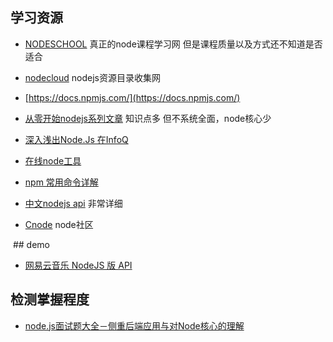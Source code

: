 ## 学习资源
- [NODESCHOOL](https://nodeschool.io/zh-cn/index.html)
 真正的node课程学习网  但是课程质量以及方式还不知道是否适合
 
- [nodecloud](https://www.nodecloud.org/)
  nodejs资源目录收集网

- [https://docs.npmjs.com/](https://docs.npmjs.com/)

- [从零开始nodejs系列文章](http://blog.fens.me/series-nodejs/)
知识点多 但不系统全面，node核心少

- [深入浅出Node.Js  在InfoQ](http://www.infoq.com/cn/master-nodejs)

- [在线node工具](https://c.runoob.com/compile/22)

- [npm 常用命令详解](http://www.cnblogs.com/PeunZhang/p/5553574.html)

- [中文nodejs api](http://nodejs.cn/api/os.html)
  非常详细
  
- [Cnode](https://cnodejs.org/)
  node社区
  
  ## demo
  - [网易云音乐 NodeJS 版 API](https://binaryify.github.io/NeteaseCloudMusicApi/#/?id=%e5%85%b3%e4%ba%8e%e6%ad%a4%e6%96%87%e6%a1%a3)

## 检测掌握程度
- [node.js面试题大全－侧重后端应用与对Node核心的理解](http://www.cnblogs.com/meteorcn/p/node_mianshiti_interview_question.html)
